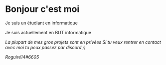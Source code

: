 # Bonjour c'est moi
Je suis un étudiant en informatique

Je suis actuellement en BUT informatique

<em>La plupart de mes gros projets sont en privées </em>
<em>Si tu veux rentrer en contact avec moi tu peux passez par discord ;)</em>

<em>Roguiré14#6605</em>
